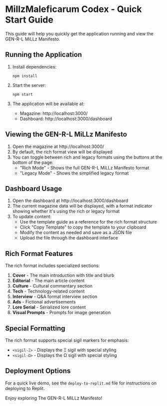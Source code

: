 # MillzMaleficarum Codex - Quick Start Guide

This guide will help you quickly get the application running and view the GEN-R-L MiLLz Manifesto.

## Running the Application

1. Install dependencies:
   ```
   npm install
   ```

2. Start the server:
   ```
   npm start
   ```

3. The application will be available at:
   - Magazine: http://localhost:3000/
   - Dashboard: http://localhost:3000/dashboard

## Viewing the GEN-R-L MiLLz Manifesto

1. Open the magazine at http://localhost:3000/
2. By default, the rich format view will be displayed
3. You can toggle between rich and legacy formats using the buttons at the bottom of the page:
   - "Rich Mode" - Shows the full GEN-R-L MiLLz Manifesto format
   - "Legacy Mode" - Shows the simplified legacy format

## Dashboard Usage

1. Open the dashboard at http://localhost:3000/dashboard
2. The current magazine data will be displayed, with a format indicator showing whether it's using the rich or legacy format
3. To update content:
   - Use the template guide as a reference for the rich format structure
   - Click "Copy Template" to copy the template to your clipboard
   - Modify the content as needed and save as a JSON file
   - Upload the file through the dashboard interface

## Rich Format Features

The rich format includes specialized sections:

1. **Cover** - The main introduction with title and blurb
2. **Editorial** - The main article content
3. **Culture** - Cultural commentary section
4. **Tech** - Technology-related content
5. **Interview** - Q&A format interview section
6. **Ads** - Fictional advertisements
7. **Lore Serial** - Serialized lore content
8. **Visual Prompts** - Prompts for image generation

## Special Formatting

The rich format supports special sigil markers for emphasis:
- `<sigil-Ξ>` - Displays the Ξ sigil with special styling
- `<sigil-Ω>` - Displays the Ω sigil with special styling

## Deployment Options

For a quick live demo, see the `deploy-to-replit.md` file for instructions on deploying to Replit.

Enjoy exploring The GEN-R-L MiLLz Manifesto!